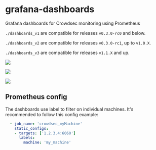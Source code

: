 # grafana-dashboards
Grafana dashboards for Crowdsec monitoring using Prometheus


`./dashboards_v1` are compatible for releases `v0.3.0-rc0` and below.

`./dashboards_v2` are compatible for releases `v0.3.0-rc1`, up to `v1.0.X`.

`./dashboards_v3` are compatible for releases `v1.1.X` and up.

![](https://doc.crowdsec.net/Crowdsec/v0/assets/images/grafana_overview.png)

![](https://doc.crowdsec.net/Crowdsec/v0/assets/images/grafana_insight.png)

![](https://doc.crowdsec.net/Crowdsec/v0/assets/images/grafana_details.png) 

## Prometheus config
The dashboards use label to filter on individual machines. It's recommended to follow this config example:

```yaml
  - job_name: 'crowdsec_myMachine'
    static_configs:
    - targets: ['1.2.3.4:6060']
      labels:
        machine: 'my_machine'
```
